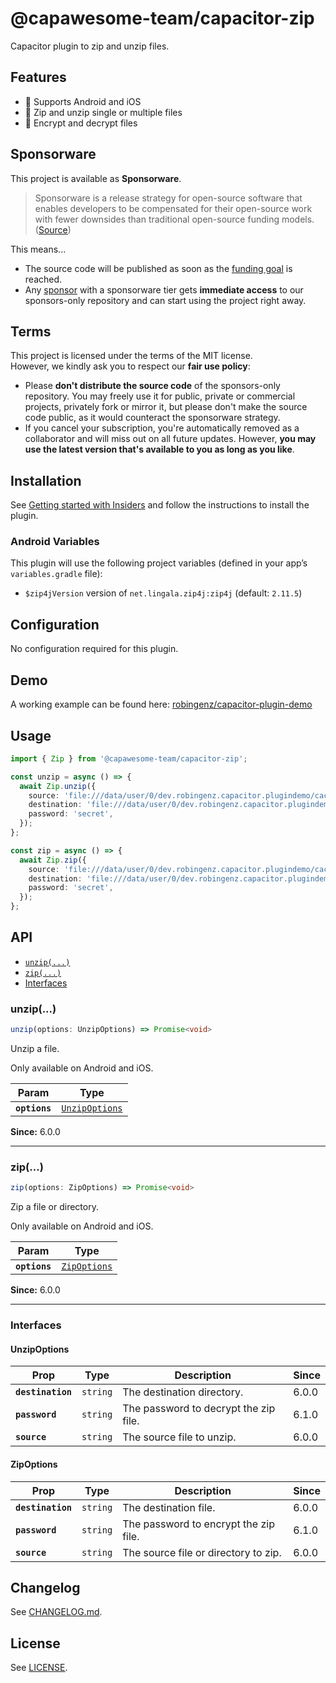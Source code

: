 # @capawesome-team/capacitor-zip

Capacitor plugin to zip and unzip files.

## Features

- 🔋 Supports Android and iOS
- 📁 Zip and unzip single or multiple files
- 🔑 Encrypt and decrypt files

## Sponsorware

This project is available as **Sponsorware**.

> Sponsorware is a release strategy for open-source software that enables developers to be compensated for their open-source work with fewer downsides than traditional open-source funding models. ([Source](https://github.com/sponsorware/docs))

This means...

- The source code will be published as soon as the [funding goal](https://capawesome.io/sponsors/insiders/#funding) is reached.
- Any [sponsor](https://capawesome.io/sponsors/insiders/) with a sponsorware tier gets **immediate access** to our sponsors-only repository and can start using the project right away.

## Terms

This project is licensed under the terms of the MIT license.  
However, we kindly ask you to respect our **fair use policy**:

- Please **don't distribute the source code** of the sponsors-only repository. You may freely use it for public, private or commercial projects, privately fork or mirror it, but please don't make the source code public, as it would counteract the sponsorware strategy.
- If you cancel your subscription, you're automatically removed as a collaborator and will miss out on all future updates. However, **you may use the latest version that's available to you as long as you like**.

## Installation

See [Getting started with Insiders](https://capawesome.io/sponsors/insiders/getting-started/?plugin=capacitor-zip) and follow the instructions to install the plugin.

### Android Variables

This plugin will use the following project variables (defined in your app’s `variables.gradle` file):

- `$zip4jVersion` version of `net.lingala.zip4j:zip4j` (default: `2.11.5`)

## Configuration

No configuration required for this plugin.

## Demo

A working example can be found here: [robingenz/capacitor-plugin-demo](https://github.com/robingenz/capacitor-plugin-demo)

## Usage

```typescript
import { Zip } from '@capawesome-team/capacitor-zip';

const unzip = async () => {
  await Zip.unzip({
    source: 'file:///data/user/0/dev.robingenz.capacitor.plugindemo/cache/1714900095398.zip',
    destination: 'file:///data/user/0/dev.robingenz.capacitor.plugindemo/cache/1714900095398',
    password: 'secret',
  });
};

const zip = async () => {
  await Zip.zip({
    source: 'file:///data/user/0/dev.robingenz.capacitor.plugindemo/cache/1714900095398',
    destination: 'file:///data/user/0/dev.robingenz.capacitor.plugindemo/cache/1714900095398.zip',
    password: 'secret',
  });
};
```

## API

<docgen-index>

* [`unzip(...)`](#unzip)
* [`zip(...)`](#zip)
* [Interfaces](#interfaces)

</docgen-index>

<docgen-api>
<!--Update the source file JSDoc comments and rerun docgen to update the docs below-->

### unzip(...)

```typescript
unzip(options: UnzipOptions) => Promise<void>
```

Unzip a file.

Only available on Android and iOS.

| Param         | Type                                                  |
| ------------- | ----------------------------------------------------- |
| **`options`** | <code><a href="#unzipoptions">UnzipOptions</a></code> |

**Since:** 6.0.0

--------------------


### zip(...)

```typescript
zip(options: ZipOptions) => Promise<void>
```

Zip a file or directory.

Only available on Android and iOS.

| Param         | Type                                              |
| ------------- | ------------------------------------------------- |
| **`options`** | <code><a href="#zipoptions">ZipOptions</a></code> |

**Since:** 6.0.0

--------------------


### Interfaces


#### UnzipOptions

| Prop              | Type                | Description                           | Since |
| ----------------- | ------------------- | ------------------------------------- | ----- |
| **`destination`** | <code>string</code> | The destination directory.            | 6.0.0 |
| **`password`**    | <code>string</code> | The password to decrypt the zip file. | 6.1.0 |
| **`source`**      | <code>string</code> | The source file to unzip.             | 6.0.0 |


#### ZipOptions

| Prop              | Type                | Description                           | Since |
| ----------------- | ------------------- | ------------------------------------- | ----- |
| **`destination`** | <code>string</code> | The destination file.                 | 6.0.0 |
| **`password`**    | <code>string</code> | The password to encrypt the zip file. | 6.1.0 |
| **`source`**      | <code>string</code> | The source file or directory to zip.  | 6.0.0 |

</docgen-api>

## Changelog

See [CHANGELOG.md](https://github.com/capawesome-team/capacitor-plugins/blob/main/packages/zip/CHANGELOG.md).

## License

See [LICENSE](https://github.com/capawesome-team/capacitor-plugins/blob/main/packages/zip/LICENSE).
